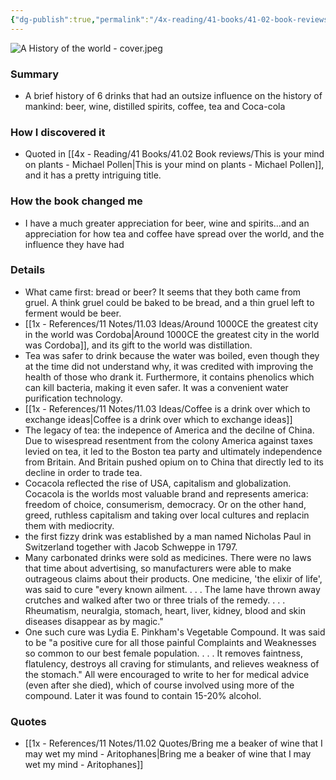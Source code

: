 ```yaml
---
{"dg-publish":true,"permalink":"/4x-reading/41-books/41-02-book-reviews/a-history-of-the-world-in-6-glasses-tom-standage/","title":"A history of the world in 6 glasses - Tom Standage"}
---
```


![A History of the world - cover.jpeg](/img/user/4x%20-%20Reading/41%20Books/41.02%20Book%20reviews/A%20History%20of%20the%20world%20-%20cover.jpeg)
### Summary
- A brief history of 6 drinks that had an outsize influence on the history of mankind: beer, wine, distilled spirits, coffee, tea and Coca-cola

### How I discovered it
- Quoted in [[4x - Reading/41 Books/41.02 Book reviews/This is your mind on plants - Michael Pollen\|This is your mind on plants - Michael Pollen]], and it has a pretty intriguing title.

### How the book changed me
- I have a much greater appreciation for beer, wine and spirits...and an appreciation for how tea and coffee have spread over the world, and the influence they have had

### Details
- What came first: bread or beer? It seems that they both came from gruel. A think gruel could be baked to be bread, and a thin gruel left to ferment would be beer.
- [[1x - References/11 Notes/11.03 Ideas/Around 1000CE the greatest city in the world was Cordoba\|Around 1000CE the greatest city in the world was Cordoba]], and its gift to the world was distillation.
- Tea was safer to drink because the water was boiled, even though they at the time did not understand why, it was credited with improving the health of those who drank it. Furthermore, it contains phenolics which can kill bacteria, making it even safer. It was a convenient water purification technology.
- [[1x - References/11 Notes/11.03 Ideas/Coffee is a drink over which to exchange ideas\|Coffee is a drink over which to exchange ideas]]
- The legacy of tea: the indepence of America and the decilne of China. Due to wisespread resentment from the colony America against taxes levied on tea, it led to the Boston tea party and ultimately independence from Britain. And Britain pushed opium on to China that directly led to its decline in order to trade tea.
- Cocacola reflected the rise of USA, capitalism and globalization. Cocacola is the worlds most valuable brand and represents america: freedom of choice, consumerism, democracy. Or on the other hand, greed, ruthless capitalism and taking over local cultures and replacin them with mediocrity.
- the first fizzy drink was established by a man named Nicholas Paul in Switzerland together with Jacob Schweppe in 1797.
- Many carbonated drinks were sold as medicines. There were no laws that time about advertising, so manufacturers were able to make outrageous claims about their products. One medicine, 'the elixir of life', was said to cure "every known ailment. . . . The lame have thrown away crutches and walked after two or three trials of the remedy. . . . Rheumatism, neuralgia, stomach, heart, liver, kidney, blood and skin diseases disappear as by magic."
- One such cure was Lydia E. Pinkham's Vegetable Compound. It was said to be "a positive cure for all those painful Complaints and Weaknesses so common to our best female population. . . . It removes faintness, flatulency, destroys all craving for stimulants, and relieves weakness of the stomach." All were encouraged to write to her for medical advice (even after she died), which of course involved using more of the compound. Later it was found to contain 15-20% alcohol. 

### Quotes
- [[1x - References/11 Notes/11.02 Quotes/Bring me a beaker of wine that I may wet my mind - Aritophanes\|Bring me a beaker of wine that I may wet my mind - Aritophanes]]


